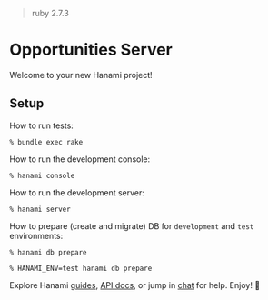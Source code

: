 > ruby 2.7.3

# Opportunities Server

Welcome to your new Hanami project!

## Setup

How to run tests:

```
% bundle exec rake
```

How to run the development console:

```
% hanami console
```

How to run the development server:

```
% hanami server
```

How to prepare (create and migrate) DB for `development` and `test` environments:

```
% hanami db prepare

% HANAMI_ENV=test hanami db prepare
```

Explore Hanami [guides](https://guides.hanamirb.org/), [API docs](http://docs.hanamirb.org/1.3.3/), or jump in [chat](http://chat.hanamirb.org) for help. Enjoy! 🌸
